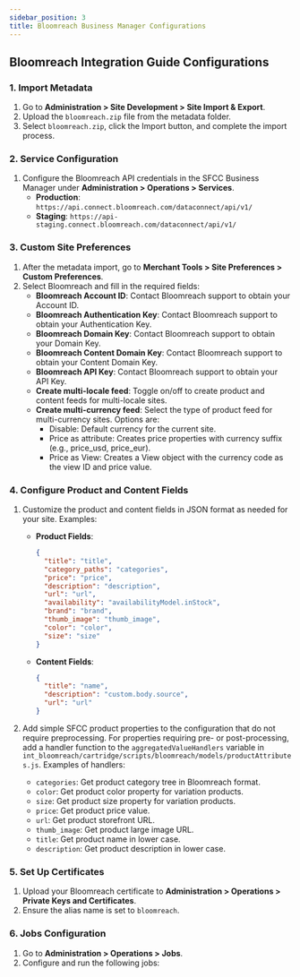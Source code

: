 ```yaml
---
sidebar_position: 3
title: Bloomreach Business Manager Configurations
---
```


## Bloomreach Integration Guide Configurations

### 1. Import Metadata

1. Go to **Administration > Site Development > Site Import & Export**.
2. Upload the `bloomreach.zip` file from the metadata folder.
3. Select `bloomreach.zip`, click the Import button, and complete the import process.

### 2. Service Configuration

1. Configure the Bloomreach API credentials in the SFCC Business Manager under **Administration > Operations > Services**.
   - **Production**: `https://api.connect.bloomreach.com/dataconnect/api/v1/`
   - **Staging**: `https://api-staging.connect.bloomreach.com/dataconnect/api/v1/`

### 3. Custom Site Preferences

1. After the metadata import, go to **Merchant Tools > Site Preferences > Custom Preferences**.
2. Select Bloomreach and fill in the required fields:
   - **Bloomreach Account ID**: Contact Bloomreach support to obtain your Account ID.
   - **Bloomreach Authentication Key**: Contact Bloomreach support to obtain your Authentication Key.
   - **Bloomreach Domain Key**: Contact Bloomreach support to obtain your Domain Key.
   - **Bloomreach Content Domain Key**: Contact Bloomreach support to obtain your Content Domain Key.
   - **Bloomreach API Key**: Contact Bloomreach support to obtain your API Key.
   - **Create multi-locale feed**: Toggle on/off to create product and content feeds for multi-locale sites.
   - **Create multi-currency feed**: Select the type of product feed for multi-currency sites. Options are:
     - Disable: Default currency for the current site.
     - Price as attribute: Creates price properties with currency suffix (e.g., price_usd, price_eur).
     - Price as View: Creates a View object with the currency code as the view ID and price value.

### 4. Configure Product and Content Fields

1. Customize the product and content fields in JSON format as needed for your site. Examples:

   - **Product Fields**:
     ```json
     {
       "title": "title",
       "category_paths": "categories",
       "price": "price",
       "description": "description",
       "url": "url",
       "availability": "availabilityModel.inStock",
       "brand": "brand",
       "thumb_image": "thumb_image",
       "color": "color",
       "size": "size"
     }
     ```

   - **Content Fields**:
     ```json
     {
       "title": "name",
       "description": "custom.body.source",
       "url": "url"
     }
     ```

2. Add simple SFCC product properties to the configuration that do not require preprocessing. For properties requiring pre- or post-processing, add a handler function to the `aggregatedValueHandlers` variable in `int_bloomreach/cartridge/scripts/bloomreach/models/productAttributes.js`. Examples of handlers:
   - `categories`: Get product category tree in Bloomreach format.
   - `color`: Get product color property for variation products.
   - `size`: Get product size property for variation products.
   - `price`: Get product price value.
   - `url`: Get product storefront URL.
   - `thumb_image`: Get product large image URL.
   - `title`: Get product name in lower case.
   - `description`: Get product description in lower case.

### 5. Set Up Certificates

1. Upload your Bloomreach certificate to **Administration > Operations > Private Keys and Certificates**.
2. Ensure the alias name is set to `bloomreach`.

### 6. Jobs Configuration

1. Go to **Administration > Operations > Jobs**.
2. Configure and run the following jobs: